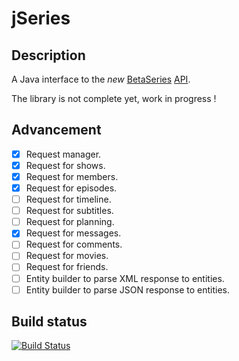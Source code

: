 jSeries
===========
Description
-------
A Java interface to the _new_ [BetaSeries](http://www.betaseries.com/) [API](http://www.betaseries.com/api).

The library is not complete yet, work in progress !

Advancement
------
- [x] Request manager.
- [x] Request for shows.
- [x] Request for members.
- [x] Request for episodes.
- [ ] Request for timeline.
- [ ] Request for subtitles.
- [ ] Request for planning.
- [x] Request for messages.
- [ ] Request for comments.
- [ ] Request for movies.
- [ ] Request for friends.
- [ ] Entity builder to parse XML response to entities.
- [ ] Entity builder to parse JSON response to entities.

Build status
------
[![Build Status](https://travis-ci.org/AlexRNL/jSeries.png?branch=master)](https://travis-ci.org/AlexRNL/jSeries)

